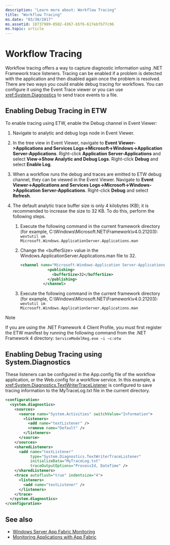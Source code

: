 ```yaml
---
description: "Learn more about: Workflow Tracing"
title: "Workflow Tracing"
ms.date: "03/30/2017"
ms.assetid: 18737989-0502-4367-b5f6-617ebfb77c96
ms.topic: article
---
```

# Workflow Tracing

Workflow tracing offers a way to capture diagnostic information using .NET Framework trace listeners. Tracing can be enabled if a problem is detected with the application and then disabled again once the problem is resolved. There are two ways you could enable debug tracing for workflows. You can configure it using the Event Trace viewer or you can use <xref:System.Diagnostics> to send trace events to a file.  
  
## Enabling Debug Tracing in ETW  

 To enable tracing using ETW, enable the Debug channel in Event Viewer:  
  
1. Navigate to analytic and debug logs node in Event Viewer.  
  
2. In the tree view in Event Viewer, navigate to **Event Viewer->Applications and Services Logs->Microsoft->Windows->Application Server-Applications**. Right-click **Application Server-Applications** and select **View->Show Analytic and Debug Logs**. Right-click **Debug** and select **Enable Log**.  
  
3. When a workflow runs the debug and traces are emitted to ETW debug channel, they can be viewed in the Event Viewer. Navigate to **Event Viewer->Applications and Services Logs->Microsoft->Windows->Application Server-Applications**. Right-click **Debug** and select **Refresh**.  
  
4. The default analytic trace buffer size is only 4 kilobytes (KB); it is recommended to increase the size to 32 KB. To do this, perform the following steps.  
  
    1. Execute the following command in the current framework directory (for example, C:\Windows\Microsoft.NET\Framework\v4.0.21203): `wevtutil um Microsoft.Windows.ApplicationServer.Applications.man`  
  
    2. Change the \<bufferSize> value in the Windows.ApplicationServer.Applications.man file to 32.  
  
        ```xml  
        <channel name="Microsoft-Windows-Application Server-Applications/Analytic" chid="ANALYTIC_CHANNEL" symbol="ANALYTIC_CHANNEL" type="Analytic" enabled="false" isolation="Application" message="$(string.MICROSOFT_WINDOWS_APPLICATIONSERVER_APPLICATIONS.channel.ANALYTIC_CHANNEL.message)" >  
                    <publishing>  
                      <bufferSize>32</bufferSize>  
                    </publishing>  
                  </channel>  
        ```  
  
    3. Execute the following command in the current framework directory (for example, C:\Windows\Microsoft.NET\Framework\v4.0.21203): `wevtutil im Microsoft.Windows.ApplicationServer.Applications.man`  
  
> [!NOTE]
> If you are using the .NET Framework 4 Client Profile, you must first register the ETW manifest by running the following command from the .NET Framework 4 directory: `ServiceModelReg.exe –i –c:etw`  
  
## Enabling Debug Tracing using System.Diagnostics  

 These listeners can be configured in the App.config file of the workflow application, or the Web.config for a workflow service. In this example, a <xref:System.Diagnostics.TextWriterTraceListener> is configured to save tracing information to the MyTraceLog.txt file in the current directory.  
  
```xml  
<configuration>  
  <system.diagnostics>  
    <sources>  
      <source name="System.Activities" switchValue="Information">  
        <listeners>  
          <add name="textListener" />  
          <remove name="Default" />  
        </listeners>  
      </source>  
    </sources>  
    <sharedListeners>  
      <add name="textListener"  
           type="System.Diagnostics.TextWriterTraceListener"  
           initializeData="MyTraceLog.txt"  
           traceOutputOptions="ProcessId, DateTime" />  
    </sharedListeners>  
    <trace autoflush="true" indentsize="4">  
      <listeners>  
        <add name="textListener" />  
      </listeners>  
    </trace>  
  </system.diagnostics>  
</configuration>  
```  
  
## See also

- [Windows Server App Fabric Monitoring](/previous-versions/appfabric/ee677251(v=azure.10))
- [Monitoring Applications with App Fabric](/previous-versions/appfabric/ee677276(v=azure.10))
